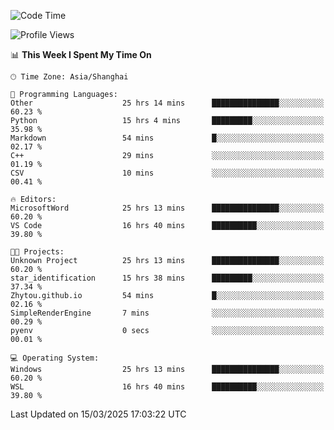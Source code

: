 <!--START_SECTION:waka-->
![Code Time](http://img.shields.io/badge/Code%20Time-2%2C410%20hrs%2021%20mins-blue)

![Profile Views](http://img.shields.io/badge/Profile%20Views-1-blue)

📊 **This Week I Spent My Time On** 

```text
🕑︎ Time Zone: Asia/Shanghai

💬 Programming Languages: 
Other                    25 hrs 14 mins      ███████████████░░░░░░░░░░   60.23 % 
Python                   15 hrs 4 mins       █████████░░░░░░░░░░░░░░░░   35.98 % 
Markdown                 54 mins             █░░░░░░░░░░░░░░░░░░░░░░░░   02.17 % 
C++                      29 mins             ░░░░░░░░░░░░░░░░░░░░░░░░░   01.19 % 
CSV                      10 mins             ░░░░░░░░░░░░░░░░░░░░░░░░░   00.41 % 

🔥 Editors: 
MicrosoftWord            25 hrs 13 mins      ███████████████░░░░░░░░░░   60.20 % 
VS Code                  16 hrs 40 mins      ██████████░░░░░░░░░░░░░░░   39.80 % 

🐱‍💻 Projects: 
Unknown Project          25 hrs 13 mins      ███████████████░░░░░░░░░░   60.20 % 
star_identification      15 hrs 38 mins      █████████░░░░░░░░░░░░░░░░   37.34 % 
Zhytou.github.io         54 mins             █░░░░░░░░░░░░░░░░░░░░░░░░   02.16 % 
SimpleRenderEngine       7 mins              ░░░░░░░░░░░░░░░░░░░░░░░░░   00.29 % 
pyenv                    0 secs              ░░░░░░░░░░░░░░░░░░░░░░░░░   00.01 % 

💻 Operating System: 
Windows                  25 hrs 13 mins      ███████████████░░░░░░░░░░   60.20 % 
WSL                      16 hrs 40 mins      ██████████░░░░░░░░░░░░░░░   39.80 % 
```


 Last Updated on 15/03/2025 17:03:22 UTC
<!--END_SECTION:waka-->